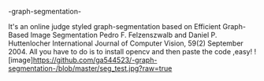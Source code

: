 -graph-segmentation-

It's an online judge styled graph-segmentation based on Efficient Graph-Based Image Segmentation Pedro F. Felzenszwalb and Daniel P. Huttenlocher International Journal of Computer Vision, 59(2) September 2004.
All you have to do is to install opencv and then paste the code ,easy!
![image]https://github.com/ga544523/-graph-segmentation-/blob/master/seg_test.jpg?raw=true
